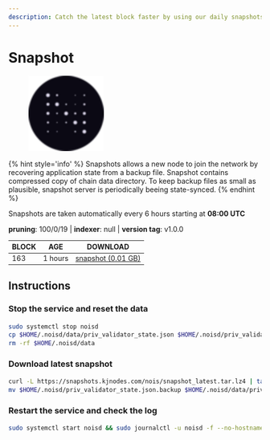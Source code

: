 ```yaml
---
description: Catch the latest block faster by using our daily snapshots.
---
```


# Snapshot

<figure><img src="https://raw.githubusercontent.com/kj89/cosmos-images/main/logos/nois.png" width="150" alt=""><figcaption></figcaption></figure>

{% hint style='info' %}
Snapshots allows a new node to join the network by recovering application state from a backup file. 
Snapshot contains compressed copy of chain data directory. To keep backup files as small as plausible, 
snapshot server is periodically beeing state-synced.
{% endhint %}

Snapshots are taken automatically every 6 hours starting at **08:00 UTC**

**pruning**: 100/0/19 | **indexer**: null | **version tag**: v1.0.0

| BLOCK             | AGE             | DOWNLOAD                                                                                            |
| ----------------- | --------------- | --------------------------------------------------------------------------------------------------- |
| 163 | 1 hours | [snapshot (0.01 GB)](https://snapshots.kjnodes.com/nois/snapshot\_latest.tar.lz4) |

## Instructions

### Stop the service and reset the data

```bash
sudo systemctl stop noisd
cp $HOME/.noisd/data/priv_validator_state.json $HOME/.noisd/priv_validator_state.json.backup
rm -rf $HOME/.noisd/data
```

### Download latest snapshot

```bash
curl -L https://snapshots.kjnodes.com/nois/snapshot_latest.tar.lz4 | tar -Ilz4 -xf - -C $HOME/.noisd
mv $HOME/.noisd/priv_validator_state.json.backup $HOME/.noisd/data/priv_validator_state.json
```

### Restart the service and check the log

```bash
sudo systemctl start noisd && sudo journalctl -u noisd -f --no-hostname -o cat
```
